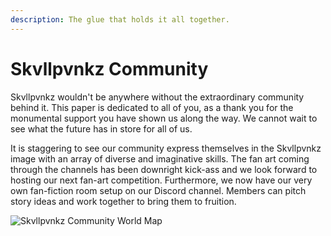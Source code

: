 ```yaml
---
description: The glue that holds it all together.
---
```


# Skvllpvnkz Community

Skvllpvnkz wouldn't be anywhere without the extraordinary community behind it. This paper is dedicated to all of you, as a thank you for the monumental support you have shown us along the way. We cannot wait to see what the future has in store for all of us.

It is staggering to see our community express themselves in the Skvllpvnkz image with an array of diverse and imaginative skills. The fan art coming through the channels has been downright kick-ass and we look forward to hosting our next fan-art competition. Furthermore, we now have our very own fan-fiction room setup on our Discord channel. Members can pitch story ideas and work together to bring them to fruition.

![Skvllpvnkz Community World Map](../.gitbook/assets/Screenshot\_2022-01-16\_164209.png)
